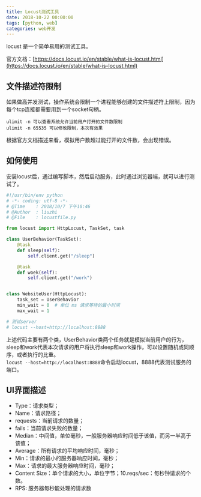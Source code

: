 ```yaml
---
title: Locust测试工具
date: 2018-10-22 00:00:00
tags: [python, web]
categories: web开发
---
```


locust 是一个简单易用的测试工具。

官方文档：[https://docs.locust.io/en/stable/what-is-locust.html](https://docs.locust.io/en/stable/what-is-locust.html)

<!-- more -->

## 文件描述符限制

如果做高并发测试，操作系统会限制一个进程能够创建的文件描述符上限制，因为每个tcp连接都需要用到一个socket句柄。

`ulimit -n 可以查看系统允许当前用户打开的文件数限制` </br> `ulimit -n 65535 可以修改限制，本次有效果`

根据官方文档描述来看，模拟用户数超过能打开的文件数，会出现错误。

## 如何使用
安装locust后，通过编写脚本，然后启动服务，此时通过浏览器端，就可以进行测试了。
```python
#!/usr/bin/env python
# -*- coding: utf-8 -*-
# @Time    : 2018/10/7 下午10:46
# @Author  : liuzhi
# @File    : locustfile.py

from locust import HttpLocust, TaskSet, task

class UserBehavior(TaskSet):
    @task
    def sleep(self):
        self.client.get("/sleep")

    @task
    def woek(self):
        self.client.get("/work")


class WebsiteUser(HttpLocust):
    task_set = UserBehavior
    min_wait = 0  # 单位 ms 请求等待的最小时间
    max_wait = 1

# 测试server
# locust --host=http://localhost:8888

```
上述代码主要有两个类，UserBehavior类两个任务就是模拟当前用户的行为，sleep和work代表本次请求的用户将执行sleep和work操作，可以设置随机或同顺序，或者执行的比重。</br>`locust --host=http://localhost:8888`命令启动locust，8888代表测试服务的端口。

## UI界面描述

- Type：请求类型；
- Name：请求路径；
- requests：当前请求的数量；
- fails：当前请求失败的数量；
- Median：中间值，单位毫秒，一般服务器响应时间低于该值，而另一半高于该值；
- Average：所有请求的平均响应时间，毫秒；
- Min：请求的最小的服务器响应时间，毫秒；
- Max：请求的最大服务器响应时间，毫秒；
- Content Size：单个请求的大小，单位字节；10.reqs/sec：每秒钟请求的个数。
- RPS: 服务器每秒能处理的请求数